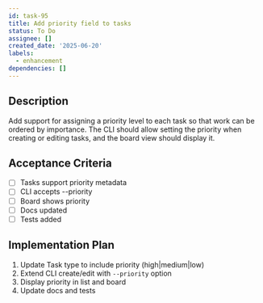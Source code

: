 ```yaml
---
id: task-95
title: Add priority field to tasks
status: To Do
assignee: []
created_date: '2025-06-20'
labels:
  - enhancement
dependencies: []
---
```


## Description

Add support for assigning a priority level to each task so that work can be
ordered by importance. The CLI should allow setting the priority when creating
or editing tasks, and the board view should display it.

## Acceptance Criteria

- [ ] Tasks support priority metadata
- [ ] CLI accepts --priority
- [ ] Board shows priority
- [ ] Docs updated
- [ ] Tests added

## Implementation Plan

1. Update Task type to include priority (high|medium|low)
2. Extend CLI create/edit with `--priority` option
3. Display priority in list and board
4. Update docs and tests
